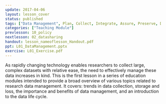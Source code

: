 ```yaml
---
update: 2017-04-06
layout: lesson_cover
status: published
tags: ["Data Management", Plan, Collect, Integrate, Assure, Preserve, Describe, Discover, Analyze]
categories: ["Teaching Module"]
prevlesson: 10_policy
nextlesson: 02_datasharing
handout: lesson_nameoflesson_Handout.pdf
ppt: L01_DataManagement.pptx
exercise: L01_Exercise.pdf
---
```


As rapidly changing technology enables researchers to collect large, complex datasets with relative ease, the need to effectively manage these data increases in kind. This is the first lesson in a series of education modules intended to provide a broad overview of various topics related to research data management. It covers: trends in data collection, storage and loss, the importance and benefits of data management, and an introduction to the data life cycle.
